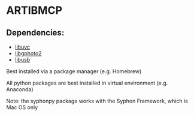 # ARTIBMCP

## Dependencies:
- [libuvc](https://github.com/libuvc/libuvc)
- [libgphoto2](https://github.com/gphoto/libgphoto2)
- [libusb](https://github.com/libusb/libusb)

Best installed via a package manager (e.g. Homebrew)

All python packages are best installed in virtual environment (e.g. Anaconda)

Note: the syphonpy package works with the Syphon Framework, which is Mac OS only
